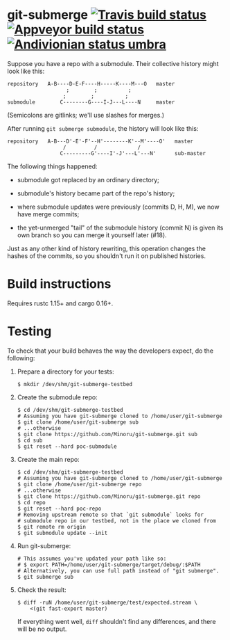 git-submerge [![Travis build status][travis-badge]][travis-build] [![Appveyor build status][appveyor-badge]][appveyor-build] [![Andivionian status umbra][status-umbra-badge]][andivionian-status-umbra]
============

[travis-badge]: (https://travis-ci.org/Minoru/git-submerge.svg?branch=master)
[travis-build]: (https://travis-ci.org/Minoru/git-submerge)
[appveyor-badge]: (https://ci.appveyor.com/api/projects/status/2a63wgfyk2utv6f0/branch/master?svg=true)
[appveyor-build]: (https://ci.appveyor.com/project/Minoru/git-submerge/branch/master)
[status-umbra-badge]: https://img.shields.io/badge/status-enfer-orange.svg
[andivionian-status-umbra]: https://github.com/ForNeVeR/andivionian-status-classifier#status-umbra-

Suppose you have a repo with a submodule. Their collective history might look
like this:

    repository   A-B----D-E-F----H-----K----M---O   master
                       ;        ;          ;
                      ;        ;          ;
    submodule        C--------G----I-J---L----N     master

(Semicolons are gitlinks; we'll use slashes for merges.)

After running `git submerge submodule`, the history will look like this:

    repository   A-B---D'-E'-F'--H'--------K'--M'----O'   master
                      /         /             /
                     C---------G'----I'-J'---L'---N'      sub-master

The following things happened:

* submodule got replaced by an ordinary directory;

* submodule's history became part of the repo's history;

* where submodule updates were previously (commits D, H, M), we now have merge
  commits;

* the yet-unmerged "tail" of the submodule history (commit N) is given its own
  branch so you can merge it yourself later (#18).

Just as any other kind of history rewriting, this operation changes the hashes
of the commits, so you shouldn't run it on published histories.

Build instructions
==================

Requires rustc 1.15+ and cargo 0.16+.

Testing
=======

To check that your build behaves the way the developers expect, do the following:

1. Prepare a directory for your tests:

    ```console
    $ mkdir /dev/shm/git-submerge-testbed
    ```

2. Create the submodule repo:

    ```console
    $ cd /dev/shm/git-submerge-testbed
    # Assuming you have git-submerge cloned to /home/user/git-submerge
    $ git clone /home/user/git-submerge sub
    # ...otherwise
    $ git clone https://github.com/Minoru/git-submerge.git sub
    $ cd sub
    $ git reset --hard poc-submodule
    ```

3. Create the main repo:

    ```console
    $ cd /dev/shm/git-submerge-testbed
    # Assuming you have git-submerge cloned to /home/user/git-submerge
    $ git clone /home/user/git-submerge repo
    # ...otherwise
    $ git clone https://github.com/Minoru/git-submerge.git repo
    $ cd repo
    $ git reset --hard poc-repo
    # Removing upstream remote so that `git submodule` looks for
    # submodule repo in our testbed, not in the place we cloned from
    $ git remote rm origin
    $ git submodule update --init
    ```

4. Run git-submerge:

    ```console
    # This assumes you've updated your path like so:
    # $ export PATH=/home/user/git-submerge/target/debug/:$PATH
    # Alternatively, you can use full path instead of "git submerge".
    $ git submerge sub
    ```

5. Check the result:

    ```console
    $ diff -ruN /home/user/git-submerge/test/expected.stream \
        <(git fast-export master)
    ```

    If everything went well, `diff` shouldn't find any differences, and there
    will be no output.
